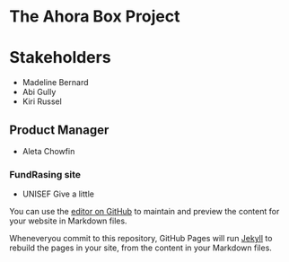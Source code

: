 # The Ahora Box Project





# Stakeholders

- Madeline Bernard
- Abi Gully
- Kiri Russel

## Product Manager

- Aleta Chowfin

### FundRasing site

- UNISEF Give a little


You can use the [editor on GitHub](https://github.com/Bernards20/The-Aroha-box-project/edit/main/README.md) to maintain and preview the content for your website in Markdown files.

Wheneveryou commit to this repository, GitHub Pages will run [Jekyll](https://jekyllrb.com/) to rebuild the pages in your site, from the content in your Markdown files.
